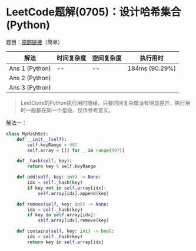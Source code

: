 # LeetCode题解(0705)：设计哈希集合(Python)

题目：[原题链接](https://leetcode-cn.com/problems/design-hashset/)（简单）

| 解法           | 时间复杂度 | 空间复杂度 | 执行用时       |
| -------------- | ---------- | ---------- | -------------- |
| Ans 1 (Python) | --         | --         | 184ms (90.29%) |
| Ans 2 (Python) |            |            |                |
| Ans 3 (Python) |            |            |                |

>  LeetCode的Python执行用时随缘，只要时间复杂度没有明显差异，执行用时一般都在同一个量级，仅作参考意义。

解法一：

```python
class MyHashSet:
    def __init__(self):
        self.keyRange = 997
        self.array = [[] for _ in range(997)]

    def _hash(self, key):
        return key % self.keyRange

    def add(self, key: int) -> None:
        idx = self._hash(key)
        if key not in self.array[idx]:
            self.array[idx].append(key)

    def remove(self, key: int) -> None:
        idx = self._hash(key)
        if key in self.array[idx]:
            self.array[idx].remove(key)

    def contains(self, key: int) -> bool:
        idx = self._hash(key)
        return key in self.array[idx]
```